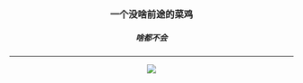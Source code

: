 <h3 align="center">一个没啥前途的菜鸡</h3>
<h5 align="center">啥都不会</h5>


<hr />

<p align = "center">
  <img src="https://github-readme-stats.vercel.app/api?username=ultrasty&show_icons=true"/>
</p>

